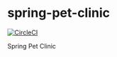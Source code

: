# spring-pet-clinic

[![CircleCI](https://circleci.com/gh/sergiopoliveira/spring-pet-clinic.svg?style=svg)](https://circleci.com/gh/sergiopoliveira/spring-pet-clinic)

Spring Pet Clinic
